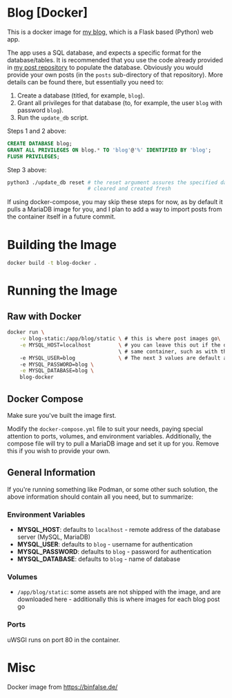 # Blog [Docker]
This is a docker image for
[my blog](https://gitlab.matthewrease.net/matthew/blog), which is a Flask based
(Python) web app.

The app uses a SQL database, and expects a specific format for the
database/tables. It is recommended that you use the code already provided in
[my post repository](https://gitlab.matthewrease.net/matthew/blog-posts) to
populate the database. Obviously you would provide your own posts (in the
`posts` sub-directory of that repository). More details can be found there, but
essentially you need to:

1. Create a database (titled, for example, `blog`).
2. Grant all privileges for that database (to, for example, the user `blog` with
password `blog`).
3. Run the `update_db` script.

Steps 1 and 2 above:
```sql
CREATE DATABASE blog;
GRANT ALL PRIVILEGES ON blog.* TO 'blog'@'%' IDENTIFIED BY 'blog';
FLUSH PRIVILEGES;
```

Step 3 above:
```sh
python3 ./update_db reset # the reset argument assures the specified database is
                          # cleared and created fresh
```

If using docker-compose, you may skip these steps for now, as by default it
pulls a MariaDB image for you, and I plan to add a way to import posts from the
container itself in a future commit.

# Building the Image
```sh
docker build -t blog-docker .
```

# Running the Image
## Raw with Docker
```bash
docker run \
    -v blog-static:/app/blog/static \ # this is where post images go\
    -e MYSQL_HOST=localhost         \ # you can leave this out if the database is running inside the
                                    \ # same container, such as with the docker-compose
    -e MYSQL_USER=blog              \ # The next 3 values are default and also not needed
    -e MYSQL_PASSWORD=blog \
    -e MYSQL_DATABASE=blog \
    blog-docker
```
## Docker Compose
Make sure you've built the image first.

Modify the `docker-compose.yml` file to suit your needs, paying special
attention to ports, volumes, and environment variables. Additionally, the
compose file will try to pull a MariaDB image and set it up for you. Remove this
if you wish to provide your own.
## General Information
If you're running something like Podman, or some other such solution, the above
information should contain all you need, but to summarize:
### Environment Variables
- **MYSQL_HOST**: defaults to `localhost` - remote address of the database
server (MySQL, MariaDB)
- **MYSQL_USER**: defaults to `blog` - username for authentication
- **MYSQL_PASSWORD**: defaults to `blog` - password for authentication
- **MYSQL_DATABASE**: defaults to `blog` - name of database
### Volumes
- `/app/blog/static`: some assets are not shipped with the image, and are
downloaded here - additionally this is where images for each blog post go
### Ports
uWSGI runs on port 80 in the container.

# Misc
Docker image from https://binfalse.de/
